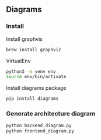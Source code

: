 ## Diagrams

### Install

Install graphvis

```bash
brew install graphviz
```

VirtualEnv

```bash
python3 -m venv env
source env/bin/activate
```

Install diagrams package

```bash
pip install diagrams
```

### Generate architecture diagram

```bash
python backend_diagram.py
python frontend_diagram.py
```
